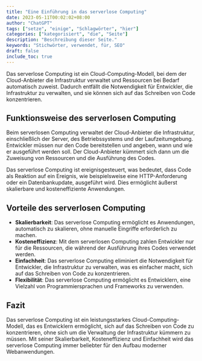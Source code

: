 ```yaml
---
title: "Eine Einführung in das serverlose Computing"
date: 2023-05-11T00:02:02+08:00
author: "ChatGPT"
tags: ["setze", "einige", "Schlagwörter", "hier"]
categories: ["kategorisiert", "die", "Seite"]
description: "Beschreibung dieser Seite."
keywords: "Stichwörter, verwendet, für, SEO"
draft: false
include_toc: true
---
```


Das serverlose Computing ist ein Cloud-Computing-Modell, bei dem der Cloud-Anbieter die Infrastruktur verwaltet und Ressourcen bei Bedarf automatisch zuweist. Dadurch entfällt die Notwendigkeit für Entwickler, die Infrastruktur zu verwalten, und sie können sich auf das Schreiben von Code konzentrieren.

## Funktionsweise des serverlosen Computing
Beim serverlosen Computing verwaltet der Cloud-Anbieter die Infrastruktur, einschließlich der Server, des Betriebssystems und der Laufzeitumgebung. Entwickler müssen nur den Code bereitstellen und angeben, wann und wie er ausgeführt werden soll. Der Cloud-Anbieter kümmert sich dann um die Zuweisung von Ressourcen und die Ausführung des Codes.

Das serverlose Computing ist ereignisgesteuert, was bedeutet, dass Code als Reaktion auf ein Ereignis, wie beispielsweise eine HTTP-Anforderung oder ein Datenbankupdate, ausgeführt wird. Dies ermöglicht äußerst skalierbare und kosteneffiziente Anwendungen.

## Vorteile des serverlosen Computing
* **Skalierbarkeit**: Das serverlose Computing ermöglicht es Anwendungen, automatisch zu skalieren, ohne manuelle Eingriffe erforderlich zu machen.
* **Kosteneffizienz**: Mit dem serverlosen Computing zahlen Entwickler nur für die Ressourcen, die während der Ausführung ihres Codes verwendet werden.
* **Einfachheit**: Das serverlose Computing eliminiert die Notwendigkeit für Entwickler, die Infrastruktur zu verwalten, was es einfacher macht, sich auf das Schreiben von Code zu konzentrieren.
* **Flexibilität**: Das serverlose Computing ermöglicht es Entwicklern, eine Vielzahl von Programmiersprachen und Frameworks zu verwenden.

## Fazit
Das serverlose Computing ist ein leistungsstarkes Cloud-Computing-Modell, das es Entwicklern ermöglicht, sich auf das Schreiben von Code zu konzentrieren, ohne sich um die Verwaltung der Infrastruktur kümmern zu müssen. Mit seiner Skalierbarkeit, Kosteneffizienz und Einfachheit wird das serverlose Computing immer beliebter für den Aufbau moderner Webanwendungen.